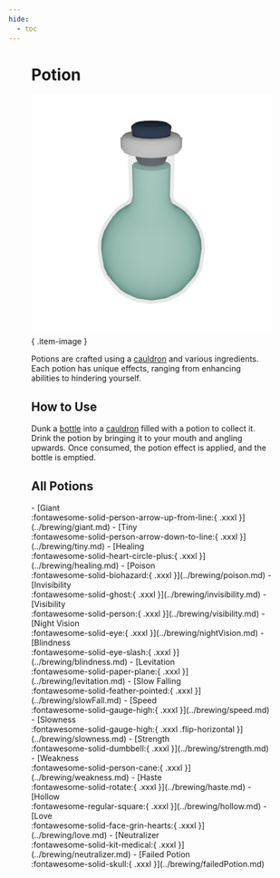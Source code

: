 ```yaml
---
hide:
  - toc
---
```

<figure markdown="1">

# Potion
![](../assets/images/brewing/potion.webp){ .item-image }

Potions are crafted using a [cauldron](../brewing/cauldron.md) and various ingredients. Each potion has unique effects, ranging from enhancing abilities to hindering yourself.

## How to Use

Dunk a [bottle]() into a [cauldron](../brewing/cauldron.md) filled with a potion to collect it. Drink the potion by bringing it to your mouth and angling upwards. Once consumed, the potion effect is applied, and the bottle is emptied.

## All Potions

<div class="grid cards" markdown>
- [Giant<br />:fontawesome-solid-person-arrow-up-from-line:{ .xxxl }](../brewing/giant.md)
- [Tiny<br />:fontawesome-solid-person-arrow-down-to-line:{ .xxxl }](../brewing/tiny.md)
- [Healing<br />:fontawesome-solid-heart-circle-plus:{ .xxxl }](../brewing/healing.md)
- [Poison<br />:fontawesome-solid-biohazard:{ .xxxl }](../brewing/poison.md)
- [Invisibility<br />:fontawesome-solid-ghost:{ .xxxl }](../brewing/invisibility.md)
- [Visibility<br />:fontawesome-solid-person:{ .xxxl }](../brewing/visibility.md)
- [Night Vision<br />:fontawesome-solid-eye:{ .xxxl }](../brewing/nightVision.md)
- [Blindness<br />:fontawesome-solid-eye-slash:{ .xxxl }](../brewing/blindness.md)
- [Levitation<br />:fontawesome-solid-paper-plane:{ .xxxl }](../brewing/levitation.md)
- [Slow Falling<br />:fontawesome-solid-feather-pointed:{ .xxxl }](../brewing/slowFall.md)
- [Speed<br />:fontawesome-solid-gauge-high:{ .xxxl }](../brewing/speed.md)
- [Slowness<br />:fontawesome-solid-gauge-high:{ .xxxl .flip-horizontal }](../brewing/slowness.md)
- [Strength<br />:fontawesome-solid-dumbbell:{ .xxxl }](../brewing/strength.md)
- [Weakness<br />:fontawesome-solid-person-cane:{ .xxxl }](../brewing/weakness.md)
- [Haste<br />:fontawesome-solid-rotate:{ .xxxl }](../brewing/haste.md)
- [Hollow<br />:fontawesome-regular-square:{ .xxxl }](../brewing/hollow.md)
- [Love<br />:fontawesome-solid-face-grin-hearts:{ .xxxl }](../brewing/love.md)
- [Neutralizer<br />:fontawesome-solid-kit-medical:{ .xxxl }](../brewing/neutralizer.md)
- [Failed Potion<br />:fontawesome-solid-skull:{ .xxxl }](../brewing/failedPotion.md)
</div>

</figure>